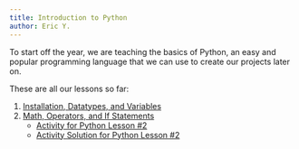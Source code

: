 ```yaml
---
title: Introduction to Python
author: Eric Y.
---
```


To start off the year,
we are teaching the basics of Python,
an easy and popular programming language
that we can use to create our projects later on.

These are all our lessons so far:

1.  [Installation, Datatypes, and Variables](/meetings/2022/meeting-1/)
2.  [Math, Operators, and If Statements](/meetings/2022/meeting-2/)
    - [Activity for Python Lesson #2](/meetings/2022/meeting-2/activity/)
    - [Activity Solution for Python Lesson #2](/meetings/2022/meeting-2/activity-solution/)
